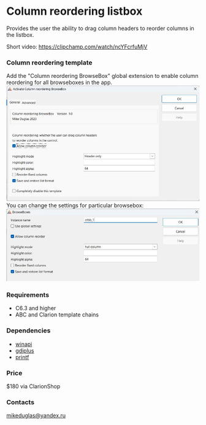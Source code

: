 # Column reordering listbox

Provides the user the ability to drag column headers to reorder columns in the listbox.

Short video: https://clipchamp.com/watch/ncYFcrfuMjV


### Column reordering template
Add the "Column reordering BrowseBox" global extension to enable column reordering for all browseboxes in the app.
![Global extension](https://github.com/mikeduglas/ColumnReorderingListbox/blob/master/screenshots/globalext.jpg?raw=true)  
You can change the settings for particular browsebox:
![Local extension](https://github.com/mikeduglas/ColumnReorderingListbox/blob/master/screenshots/localext.jpg?raw=true)  


### Requirements
- C6.3 and higher
- ABC and Clarion template chains


### Dependencies
- [winapi](https://github.com/mikeduglas/winapi)
- [gdiplus](https://github.com/mikeduglas/gdiplus)
- [printf](https://github.com/mikeduglas/printf)


### Price
$180 via ClarionShop


### Contacts
mikeduglas@yandex.ru
